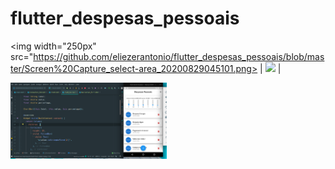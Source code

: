 # flutter_despesas_pessoais

 <img width="250px"  src="https://github.com/eliezerantonio/flutter_despesas_pessoais/blob/master/Screen%20Capture_select-area_20200829045101.png> | <img width="250px"  src="https://github.com/eliezerantonio/flutter_despesas_pessoais/blob/master/Screen%20Capture_select-area_20200829045122.png"> |
  
  <img width="250px"  src="https://github.com/eliezerantonio/flutter_despesas_pessoais/blob/master/Screen%20Capture_select-area_20200829045747.png"> 
